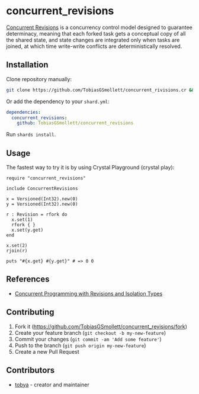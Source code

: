 # concurrent_revisions

[Concurrent Revisions](https://www.microsoft.com/en-us/research/project/concurrent-revisions/) is a concurrency control model designed to guarantee determinacy, meaning that each forked task gets a conceptual copy of all the shared state, and state changes are integrated only when tasks are joined, at which time write-write conflicts are deterministically resolved.

## Installation

Clone repository manually:

```sh
git clone https://github.com/TobiasGSmollett/concurrent_rivisions.cr && cd concurrent_revisions.cr/
```

Or add the dependency to your `shard.yml`:

   ```yaml
   dependencies:
     concurrent_revisions:
       github: TobiasGSmollett/concurrent_revisions
   ```

Run `shards install`.

## Usage

The fastest way to try it is by using Crystal Playground (crystal play):

```crystal
require "concurrent_revisions"

include ConcurrentRevisions

x = Versioned(Int32).new(0)
y = Versioned(Int32).new(0)

r : Revision = rfork do
  x.set(1)
  rfork { }
  x.set(y.get)
end

x.set(2)
rjoin(r)

puts "#{x.get} #{y.get}" # => 0 0
```

## References
- [Concurrent Programming with Revisions and Isolation Types](https://www.microsoft.com/en-us/research/publication/concurrent-programming-with-revisions-and-isolation-types/)

## Contributing

1. Fork it (<https://github.com/TobiasGSmollett/concurrent_revisions/fork>)
2. Create your feature branch (`git checkout -b my-new-feature`)
3. Commit your changes (`git commit -am 'Add some feature'`)
4. Push to the branch (`git push origin my-new-feature`)
5. Create a new Pull Request

## Contributors

- [tobya](https://github.com/TobiasGSmollett) - creator and maintainer

